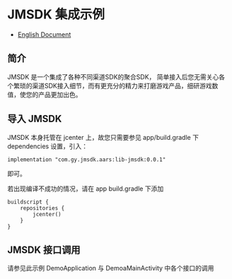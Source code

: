 # JMSDK 集成示例

- [English Document](./README_EN.md)

## 简介

JMSDK 是一个集成了各种不同渠道SDK的聚合SDK， 简单接入后您无需关心各个繁琐的渠道SDK接入细节，而有更充分的精力来打磨游戏产品，细研游戏数值，使您的产品更加出色。

## 导入 JMSDK

JMSDK 本身托管在 jcenter 上，故您只需要参见 app/build.gradle 下 dependencies 设置，引入：

`implementation "com.gy.jmsdk.aars:lib-jmsdk:0.0.1"`

即可。

若出现编译不成功的情况，请在 app build.gradle 下添加

```
buildscript {
    repositories {
        jcenter()
    }
}
```

## JMSDK 接口调用

请参见此示例 DemoApplication 与 DemoaMainActivity 中各个接口的调用